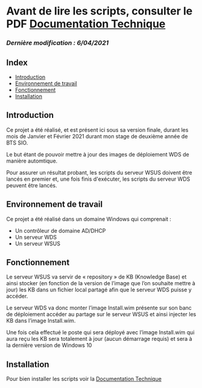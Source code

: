 # Avant de lire les scripts, consulter le PDF [Documentation Technique](https://github.com/Fabien-LB/MAJImagesWDS/blob/main/Documentation%20Technique.pdf)
### *Dernière modification : 6/04/2021*

## Index

- [Introduction](#introduction)
- [Environnement de travail](#environnement-de-travail)
- [Fonctionnement](#fonctionnement)
- [Installation](#installation)

## Introduction

Ce projet a été réalisé, et est présent ici sous sa version finale, durant les mois de Janvier et Février 2021 durant mon stage de deuxième année de BTS SIO.

Le but étant de pouvoir mettre à jour des images de déploiement WDS de manière automtique.

Pour assurer un résultat probant, les scripts du serveur WSUS doivent être lancés en premier et, une fois finis d'exécuter, les scripts du serveur WDS peuvent être lancés.

## Environnement de travail

Ce projet a été réalisé dans un domaine Windows qui comprenait :

- Un contrôleur de domaine AD/DHCP
- Un serveur WDS
- Un serveur WSUS

## Fonctionnement

Le serveur WSUS va servir de « repository » de KB (Knowledge Base) et ainsi stocker (en fonction de la version de l’image que l’on souhaite mettre à jour) les KB dans un fichier local partagé afin que le serveur WDS puisse y accéder.

Le serveur WDS va donc monter l’image Install.wim présente sur son banc de déploiement accéder au partage sur le serveur WSUS et ainsi injecter les KB dans l’image Install.wim.

Une fois cela effectué le poste qui sera déployé avec l’image Install.wim qui aura reçu les KB sera totalement à jour (aucun démarrage requis) et sera à la dernière version de Windows 10


## Installation

Pour bien installer les scripts voir la [Documentation Technique](https://github.com/Fabien-LB/MAJImagesWDS/blob/main/Documentation%20Technique.pdf)
